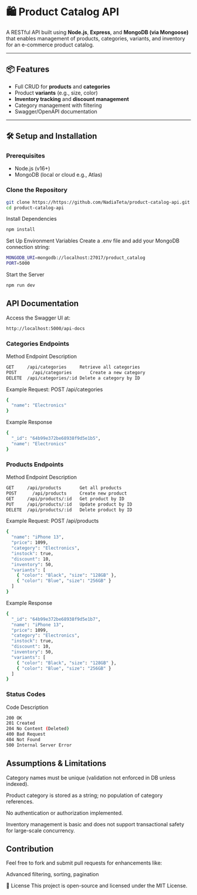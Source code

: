 # 🛍️ Product Catalog API

A RESTful API built using **Node.js**, **Express**, and **MongoDB (via Mongoose)** that enables management of products, categories, variants, and inventory for an e-commerce product catalog.

---

## 📦 Features

- Full CRUD for **products** and **categories**
- Product **variants** (e.g., size, color)
- **Inventory tracking** and **discount management**
- Category management with filtering
- Swagger/OpenAPI documentation

---

## 🛠️ Setup and Installation

### Prerequisites

- Node.js (v16+)
- MongoDB (local or cloud e.g., Atlas)

### Clone the Repository

```sh
git clone https://https://github.com/NadiaTeta/product-catalog-api.git
cd product-catalog-api
```

Install Dependencies
```sh
npm install
```

Set Up Environment Variables
Create a .env file and add your MongoDB connection string:
```sh
MONGODB_URI=mongodb://localhost:27017/product_catalog
PORT=5000
```
Start the Server
```sh
npm run dev
```

##  API Documentation
Access the Swagger UI at: 
```sh
http://localhost:5000/api-docs
```
### Categories Endpoints

Method	Endpoint	Description
```sh
GET	    /api/categories	    Retrieve all categories
POST	  /api/categories	    Create a new category
DELETE	/api/categories/:id	Delete a category by ID
```

Example Request: POST /api/categories
```sh
{
  "name": "Electronics"
}
```
Example Response
```sh
{
  "_id": "64b99e372be68938f9d5e1b5",
  "name": "Electronics"
}
```
### Products Endpoints
Method	Endpoint	Description
```sh
GET	    /api/products	    Get all products
POST	  /api/products	    Create new product
GET	    /api/products/:id	Get product by ID
PUT	    /api/products/:id	Update product by ID
DELETE	/api/products/:id	Delete product by ID
```
Example Request: POST /api/products
```sh
{
  "name": "iPhone 13",
  "price": 1099,
  "category": "Electronics",
  "instock": true,
  "discount": 10,
  "inventory": 50,
  "variants": [
    { "color": "Black", "size": "128GB" },
    { "color": "Blue", "size": "256GB" }
  ]
}
```
Example Response
```sh
{
  "_id": "64b99e372be68938f9d5e1b7",
  "name": "iPhone 13",
  "price": 1099,
  "category": "Electronics",
  "instock": true,
  "discount": 10,
  "inventory": 50,
  "variants": [
    { "color": "Black", "size": "128GB" },
    { "color": "Blue", "size": "256GB" }
  ]
}
```
### Status Codes

Code	Description
```sh
200	OK
201	Created
204	No Content (Deleted)
400	Bad Request
404	Not Found
500	Internal Server Error
```

## Assumptions & Limitations
Category names must be unique (validation not enforced in DB unless indexed).

Product category is stored as a string; no population of category references.

No authentication or authorization implemented.

Inventory management is basic and does not support transactional safety for large-scale concurrency.

## Contribution
Feel free to fork and submit pull requests for enhancements like:

Advanced filtering, sorting, pagination


📄 License
This project is open-source and licensed under the MIT License.

